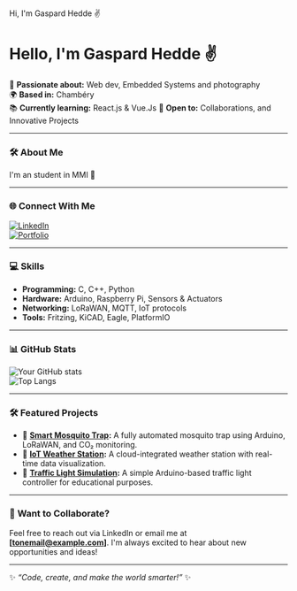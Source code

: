Hi, I'm Gaspard Hedde ✌️


# Hello, I'm Gaspard Hedde ✌️

🎯 **Passionate about:** Web dev, Embedded Systems and photography  
🌍 **Based in:** Chambéry  
📚 **Currently learning:** React.js & Vue.Js
🚀 **Open to:** Collaborations, and Innovative Projects  

---

### 🛠️ **About Me**

I'm an student in MMI 🚀

---

### 🌐 **Connect With Me**

[![LinkedIn](https://img.shields.io/badge/-LinkedIn-blue?style=for-the-badge&logo=linkedin&logoColor=white)](https://www.linkedin.com/in/gaspardhedde/)  
[![Portfolio](https://img.shields.io/badge/-Portfolio-black?style=for-the-badge&logo=google-chrome&logoColor=white)](https://www.gaspardhedde.fr/)

---

### 💻 **Skills**

- **Programming:** C, C++, Python  
- **Hardware:** Arduino, Raspberry Pi, Sensors & Actuators  
- **Networking:** LoRaWAN, MQTT, IoT protocols  
- **Tools:** Fritzing, KiCAD, Eagle, PlatformIO  

---

### 📊 **GitHub Stats**

![Your GitHub stats](https://github-readme-stats.vercel.app/api?username=tonpseudo&show_icons=true&theme=radical)  
![Top Langs](https://github-readme-stats.vercel.app/api/top-langs/?username=tonpseudo&layout=compact&theme=radical)

---

### 🛠️ **Featured Projects**

- 🦟 **[Smart Mosquito Trap](https://github.com/tonpseudo/smart-mosquito-trap):** A fully automated mosquito trap using Arduino, LoRaWAN, and CO₂ monitoring.
- 📡 **[IoT Weather Station](https://github.com/tonpseudo/iot-weather-station):** A cloud-integrated weather station with real-time data visualization.
- 🚦 **[Traffic Light Simulation](https://github.com/tonpseudo/traffic-light-simulation):** A simple Arduino-based traffic light controller for educational purposes.

---

### 🤝 **Want to Collaborate?**
Feel free to reach out via LinkedIn or email me at **[tonemail@example.com]**. I'm always excited to hear about new opportunities and ideas!

---

✨ *“Code, create, and make the world smarter!”* ✨
